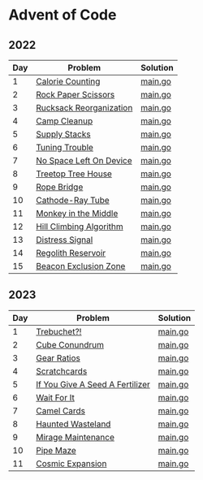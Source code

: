 # Advent of Code

## 2022

| Day | Problem                                                         | Solution                        |
| --- | --------------------------------------------------------------- | ------------------------------- |
| 1   | [Calorie Counting](https://adventofcode.com/2022/day/1)         | [main.go](./2022/day01/main.go) |
| 2   | [Rock Paper Scissors](https://adventofcode.com/2022/day/2)      | [main.go](./2022/day02/main.go) |
| 3   | [Rucksack Reorganization](https://adventofcode.com/2022/day/3)  | [main.go](./2022/day03/main.go) |
| 4   | [Camp Cleanup](https://adventofcode.com/2022/day/4)             | [main.go](./2022/day04/main.go) |
| 5   | [Supply Stacks](https://adventofcode.com/2022/day/5)            | [main.go](./2022/day05/main.go) |
| 6   | [Tuning Trouble](https://adventofcode.com/2022/day/6)           | [main.go](./2022/day06/main.go) |
| 7   | [No Space Left On Device](https://adventofcode.com/2022/day/7)  | [main.go](./2022/day07/main.go) |
| 8   | [Treetop Tree House](https://adventofcode.com/2022/day/8)       | [main.go](./2022/day08/main.go) |
| 9   | [Rope Bridge](https://adventofcode.com/2022/day/9)              | [main.go](./2022/day09/main.go) |
| 10  | [Cathode-Ray Tube](https://adventofcode.com/2022/day/10)        | [main.go](./2022/day10/main.go) |
| 11  | [Monkey in the Middle](https://adventofcode.com/2022/day/11)    | [main.go](./2022/day11/main.go) |
| 12  | [Hill Climbing Algorithm](https://adventofcode.com/2022/day/12) | [main.go](./2022/day12/main.go) |
| 13  | [Distress Signal](https://adventofcode.com/2022/day/13)         | [main.go](./2022/day13/main.go) |
| 14  | [Regolith Reservoir](https://adventofcode.com/2022/day/14)      | [main.go](./2022/day14/main.go) |
| 15  | [Beacon Exclusion Zone](https://adventofcode.com/2022/day/15)   | [main.go](./2022/day15/main.go) |

## 2023

| Day | Problem                                                                | Solution                        |
| --- | ---------------------------------------------------------------------- | ------------------------------- |
| 1   | [Trebuchet?!](https://adventofcode.com/2023/day/1)                     | [main.go](./2023/day01/main.go) |
| 2   | [Cube Conundrum](https://adventofcode.com/2023/day/2)                  | [main.go](./2023/day02/main.go) |
| 3   | [Gear Ratios](https://adventofcode.com/2023/day/3)                     | [main.go](./2023/day03/main.go) |
| 4   | [Scratchcards](https://adventofcode.com/2023/day/4)                    | [main.go](./2023/day04/main.go) |
| 5   | [If You Give A Seed A Fertilizer](https://adventofcode.com/2023/day/5) | [main.go](./2023/day05/main.go) |
| 6   | [Wait For It](https://adventofcode.com/2023/day/6)                     | [main.go](./2023/day06/main.go) |
| 7   | [Camel Cards](https://adventofcode.com/2023/day/7)                     | [main.go](./2023/day07/main.go) |
| 8   | [Haunted Wasteland](https://adventofcode.com/2023/day/8)               | [main.go](./2023/day08/main.go) |
| 9   | [Mirage Maintenance](https://adventofcode.com/2023/day/9)              | [main.go](./2023/day09/main.go) |
| 10  | [Pipe Maze](https://adventofcode.com/2023/day/10)                      | [main.go](./2023/day10/main.go) |
| 11  | [Cosmic Expansion](https://adventofcode.com/2023/day/11)               | [main.go](./2023/day11/main.go) |
